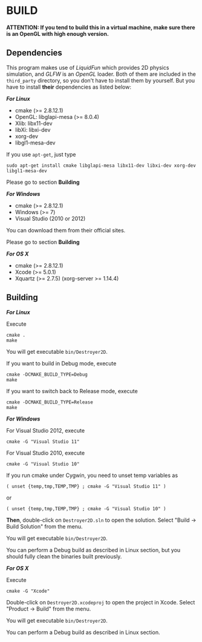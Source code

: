 BUILD
=======

**ATTENTION: If you tend to build this in a virtual machine, make sure there is an OpenGL with high enough version.**

Dependencies
-------

This program makes use of *LiquidFun* which provides 2D physics simulation, and *GLFW* is an *OpenGL* loader. Both of them are included in the `third_party` directory, so you don't have to install them by yourself. But you have to install **their** dependencies as listed below:

***For Linux***

- cmake (>= 2.8.12.1)
- OpenGL: libglapi-mesa (>= 8.0.4)
- Xlib: libx11-dev
- libXi: libxi-dev
- xorg-dev
- libgl1-mesa-dev

If you use `apt-get`, just type

    sudo apt-get install cmake libglapi-mesa libx11-dev libxi-dev xorg-dev libgl1-mesa-dev

Please go to section **Building**

***For Windows***

- cmake (>= 2.8.12.1)
- Windows (>= 7)
- Visual Studio (2010 or 2012)

You can download them from their official sites.

Please go to section **Building**

***For OS X***

- cmake (>= 2.8.12.1)
- Xcode (>= 5.0.1)
- Xquartz (>= 2.7.5) (xorg-server >= 1.14.4)

Building
-------

***For Linux***

Execute

    cmake .
    make

You will get executable `bin/Destroyer2D`.

If you want to build in Debug mode, execute

    cmake -DCMAKE_BUILD_TYPE=Debug
    make

If you want to switch back to Release mode, execute

    cmake -DCMAKE_BUILD_TYPE=Release
    make

***For Windows***

For Visual Studio 2012, execute

    cmake -G "Visual Studio 11"

For Visual Studio 2010, execute

    cmake -G "Visual Studio 10"

If you run cmake under Cygwin, you need to unset temp variables as

    ( unset {temp,tmp,TEMP,TMP} ; cmake -G "Visual Studio 11" )

or

    ( unset {temp,tmp,TEMP,TMP} ; cmake -G "Visual Studio 10" )

**Then**, double-click on `Destroyer2D.sln` to open the solution. Select "Build -> Build Solution" from the menu.

You will get executable `bin/Destroyer2D`.

You can perform a Debug build as described in Linux section, but you should fully clean the binaries built previously.

***For OS X***

Execute

    cmake -G "Xcode"

Double-click on `Destroyer2D.xcodeproj` to open the project in Xcode. Select "Product -> Build" from the menu.

You will get executable `bin/Destroyer2D`.

You can perform a Debug build as described in Linux section.
